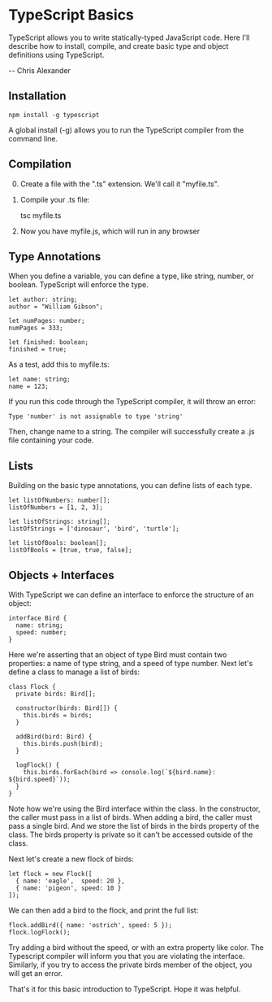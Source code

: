 # TypeScript Basics

TypeScript allows you to write statically-typed JavaScript code. Here I'll
describe how to install, compile, and create basic type and object definitions
using TypeScript.

-- Chris Alexander

## Installation
    npm install -g typescript

A global install (-g) allows you to run the TypeScript compiler from the
command line.

## Compilation
0. Create a file with the ".ts" extension. We'll call it "myfile.ts".
0. Compile your .ts file:

    tsc myfile.ts
    
0. Now you have myfile.js, which will run in any browser

## Type Annotations
When you define a variable, you can define a type, like string, number, or
boolean. TypeScript will enforce the type. 

    let author: string;
    author = "William Gibson";

    let numPages: number;
    numPages = 333;

    let finished: boolean;
    finished = true;

As a test, add this to myfile.ts:

    let name: string;
    name = 123;
    
If you run this code through the TypeScript compiler, it will throw an error:

    Type 'number' is not assignable to type 'string'
    
Then, change name to a string. The compiler will successfully create a .js file
containing your code.

## Lists
Building on the basic type annotations, you can define lists of each type.

    let listOfNumbers: number[];
    listOfNumbers = [1, 2, 3];

    let listOfStrings: string[]; 
    listOfStrings = ['dinosaur', 'bird', 'turtle'];

    let listOfBools: boolean[];
    listOfBools = [true, true, false];
    
## Objects + Interfaces
With TypeScript we can define an interface to enforce the structure of an object:

    interface Bird {
      name: string;
      speed: number;
    }

Here we're asserting that an object of type Bird must contain two properties:
a name of type string, and a speed of type number. Next let's define a class to
manage a list of birds:

    class Flock {
      private birds: Bird[];
          
      constructor(birds: Bird[]) {
        this.birds = birds;
      }
      
      addBird(bird: Bird) {
        this.birds.push(bird);
      }
      
      logFlock() {
        this.birds.forEach(bird => console.log(`${bird.name}: ${bird.speed}`));
      }
    }
    
Note how we're using the Bird interface within the class. In the constructor,
the caller must pass in a list of birds. When adding a bird, the caller must
pass a single bird. And we store the list of birds in the birds property of
the class. The birds property is private so it can't be accessed outside of
the class.

Next let's create a new flock of birds:

    let flock = new Flock([
      { name: 'eagle',  speed: 20 },
      { name: 'pigeon', speed: 10 } 
    ]);

We can then add a bird to the flock, and print the full list:

    flock.addBird({ name: 'ostrich', speed: 5 });
    flock.logFlock();
    
Try adding a bird without the speed, or with an extra property like color.
The Typescript compiler will inform you that you are violating the interface.
Similarly, if you try to access the private birds member of the object, you
will get an error.

That's it for this basic introduction to TypeScript. Hope it was helpful.